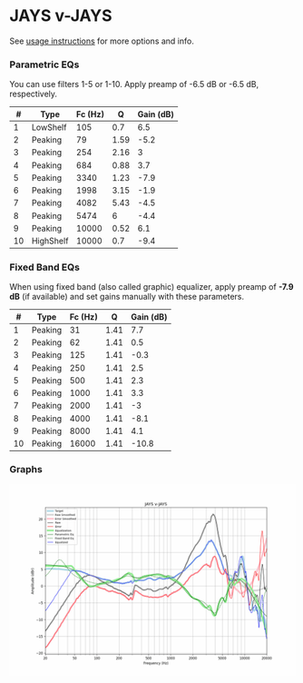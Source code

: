 # JAYS v-JAYS
See [usage instructions](https://github.com/jaakkopasanen/AutoEq#usage) for more options and info.

### Parametric EQs
You can use filters 1-5 or 1-10. Apply preamp of -6.5 dB or -6.5 dB, respectively.

|   # | Type      |   Fc (Hz) |    Q |   Gain (dB) |
|-----|-----------|-----------|------|-------------|
|   1 | LowShelf  |       105 | 0.7  |         6.5 |
|   2 | Peaking   |        79 | 1.59 |        -5.2 |
|   3 | Peaking   |       254 | 2.16 |         3   |
|   4 | Peaking   |       684 | 0.88 |         3.7 |
|   5 | Peaking   |      3340 | 1.23 |        -7.9 |
|   6 | Peaking   |      1998 | 3.15 |        -1.9 |
|   7 | Peaking   |      4082 | 5.43 |        -4.5 |
|   8 | Peaking   |      5474 | 6    |        -4.4 |
|   9 | Peaking   |     10000 | 0.52 |         6.1 |
|  10 | HighShelf |     10000 | 0.7  |        -9.4 |

### Fixed Band EQs
When using fixed band (also called graphic) equalizer, apply preamp of **-7.9 dB** (if available) and set gains manually with these parameters.

|   # | Type    |   Fc (Hz) |    Q |   Gain (dB) |
|-----|---------|-----------|------|-------------|
|   1 | Peaking |        31 | 1.41 |         7.7 |
|   2 | Peaking |        62 | 1.41 |         0.5 |
|   3 | Peaking |       125 | 1.41 |        -0.3 |
|   4 | Peaking |       250 | 1.41 |         2.5 |
|   5 | Peaking |       500 | 1.41 |         2.3 |
|   6 | Peaking |      1000 | 1.41 |         3.3 |
|   7 | Peaking |      2000 | 1.41 |        -3   |
|   8 | Peaking |      4000 | 1.41 |        -8.1 |
|   9 | Peaking |      8000 | 1.41 |         4.1 |
|  10 | Peaking |     16000 | 1.41 |       -10.8 |

### Graphs
![](./JAYS%20v-JAYS.png)
